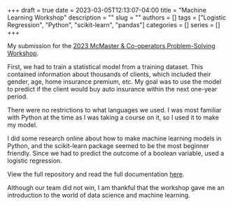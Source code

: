 +++ 
draft = true
date = 2023-03-05T12:13:07-04:00
title = "Machine Learning Workshop"
description = ""
slug = ""
authors = []
tags = ["Logistic Regression", "Python", "scikit-learn", "pandas"]
categories = []
series = []
+++

My submission for the [2023 McMaster & Co-operators Problem-Solving Workshop](https://math.mcmaster.ca/fourth-mcmaster-co-operators-problem-solving-workshop/).

First, we had to train a statistical model from a training dataset. This contained information about thousands of clients, which included their gender, age, home insurance premium, etc. My goal was to use the model to predict if the client would buy auto insurance within the next one-year period.

There were no restrictions to what languages we used. I was most familiar with Python at the time as I was taking a course on it, so I used it to make my model.

I did some research online about how to make machine learning models in Python, and the scikit-learn package seemed to be the most beginner friendly. Since we had to predict the outcome of a boolean variable, used a logistic regression.

View the full repository and read the full documentation [here](https://github.com/forrestywang/Machine_Learning_Projects/tree/main/Machine%20Learning%20Workshop).

Although our team did not win, I am thankful that the workshop gave me an introduction to the world of data science and machine learning.
